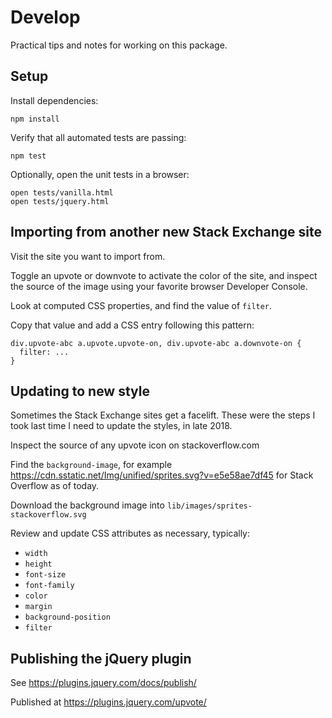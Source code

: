 Develop
=======

Practical tips and notes for working on this package.

Setup
-----

Install dependencies:

    npm install

Verify that all automated tests are passing:

    npm test

Optionally, open the unit tests in a browser:

    open tests/vanilla.html
    open tests/jquery.html


Importing from another new Stack Exchange site
----------------------------------------------

Visit the site you want to import from.

Toggle an upvote or downvote to activate the color of the site,
and inspect the source of the image using your favorite browser Developer Console.

Look at computed CSS properties, and find the value of `filter`.

Copy that value and add a CSS entry following this pattern:

    div.upvote-abc a.upvote.upvote-on, div.upvote-abc a.downvote-on {
      filter: ...
    }

Updating to new style
---------------------

Sometimes the Stack Exchange sites get a facelift.
These were the steps I took last time I need to update the styles, in late 2018.

Inspect the source of any upvote icon on stackoverflow.com

Find the `background-image`, for example https://cdn.sstatic.net/Img/unified/sprites.svg?v=e5e58ae7df45 for Stack Overflow as of today.

Download the background image into `lib/images/sprites-stackoverflow.svg`

Review and update CSS attributes as necessary, typically:

- `width`
- `height`
- `font-size`
- `font-family`
- `color`
- `margin`
- `background-position`
- `filter`

Publishing the jQuery plugin
----------------------------

See https://plugins.jquery.com/docs/publish/

Published at https://plugins.jquery.com/upvote/

